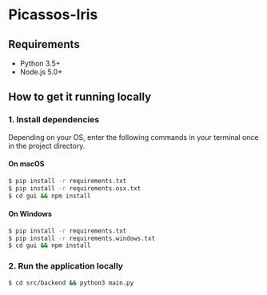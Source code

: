 # Picassos-Iris

## Requirements
- Python 3.5+
- Node.js 5.0+

## How to get it running locally

### 1. Install dependencies

Depending on your OS, enter the following commands in your terminal once in the project directory.

#### On macOS
```sh
$ pip install -r requirements.txt
$ pip install -r requirements.osx.txt
$ cd gui && npm install
```

#### On Windows
```sh
$ pip install -r requirements.txt
$ pip install -r requirements.windows.txt
$ cd gui && npm install
```

### 2. Run the application locally

```sh
$ cd src/backend && python3 main.py
```
